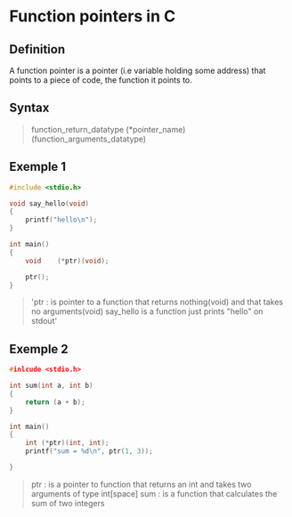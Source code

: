 # Function pointers in C

## Definition
A function pointer is a pointer (i.e variable holding some address) that points to a piece of code, the function it points to.

## Syntax
>function\_return\_datatype (\*pointer\_name)(function\_arguments\_datatype)

## Exemple 1
```c
#include <stdio.h>

void say_hello(void)
{
	printf("hello\n");
}

int main()
{
	void	(*ptr)(void);

	ptr();
}
```

>'ptr : is pointer to a function that returns nothing(void) and that takes no arguments(void)
say\_hello is a function just prints "hello" on stdout'

## Exemple 2
```c
#inlcude <stdio.h>

int sum(int a, int b)
{
	return (a + b);
}

int main()
{
	int (*ptr)(int, int);
	printf("sum = %d\n", ptr(1, 3));

}
```

>ptr : is a pointer to function that returns an int and takes two arguments of type int[space]
>sum : is a function that calculates the sum of two integers
